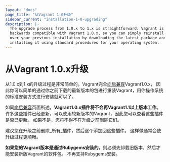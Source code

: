 ```yaml
---
layout: "docs"
page_title: "从Vagrant 1.0升级"
sidebar_current: "installation-1-0-upgrading"
description: |-
  The upgrade process from 1.0.x to 1.x is straightforward. Vagrant is
  backwards compatible with Vagrant 1.0.x, so you can simply reinstall Vagrant
  over your previous installation by downloading the latest package and
  installing it using standard procedures for your operating system.
---
```


# 从Vagrant 1.0.x升级

从1.0.x到1.x的升级过程是非常简单的。Vagrant完全[向后兼容](/docs/installation/backwards-compatibility.html)Vagrant1.0.x，
因此你可以简单的通过你之前下载的最新版本的包进行重装Vagrant，用你操作系统的标准安装方式进行安装就可以了。

如同[向后兼容](/docs/installation/backwards-compatibility.html)页面所述，**Vagrant1.0.x插件将不会再Vagrant1.1以上版本工作**。
许多这些插件已经更新，可以使用较新版本的Vagrant，因此您可以查看这些插件是否已更新。 如果不是，您将不得不在升级之前删除它们。

建议您在升级之前删除_所有_插件，然后逐个添加回这些插件。 这样做通常会使升级过程更顺畅。

<div class="alert alert-warning" role="alert">
  <strong>如果您的Vagrant版本是通过Rubygems安装的</strong>，则必须先卸载旧版本，然后才能安装新版Vagrant的软件包。 不再支持Rubygems安装。
</div>
